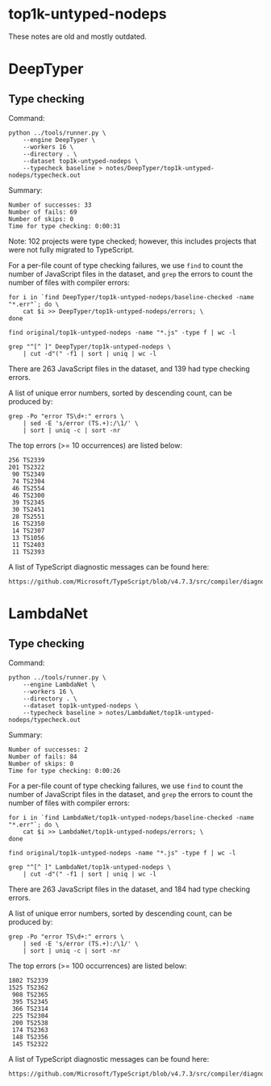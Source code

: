 # top1k-untyped-nodeps

These notes are old and mostly outdated.

# DeepTyper

## Type checking

Command:

    python ../tools/runner.py \
        --engine DeepTyper \
        --workers 16 \
        --directory . \
        --dataset top1k-untyped-nodeps \
        --typecheck baseline > notes/DeepTyper/top1k-untyped-nodeps/typecheck.out

Summary:

    Number of successes: 33
    Number of fails: 69
    Number of skips: 0
    Time for type checking: 0:00:31

Note: 102 projects were type checked; however, this includes projects that were
not fully migrated to TypeScript.

For a per-file count of type checking failures, we use `find` to count the
number of JavaScript files in the dataset, and `grep` the errors to count the
number of files with compiler errors:

    for i in `find DeepTyper/top1k-untyped-nodeps/baseline-checked -name "*.err"`; do \
        cat $i >> DeepTyper/top1k-untyped-nodeps/errors; \
    done

    find original/top1k-untyped-nodeps -name "*.js" -type f | wc -l

    grep "^[^ ]" DeepTyper/top1k-untyped-nodeps \
        | cut -d"(" -f1 | sort | uniq | wc -l

There are 263 JavaScript files in the dataset, and 139 had type checking errors.

A list of unique error numbers, sorted by descending count, can be produced by:

    grep -Po "error TS\d+:" errors \
        | sed -E 's/error (TS.+):/\1/' \
        | sort | uniq -c | sort -nr

The top errors (>= 10 occurrences) are listed below:

    256 TS2339
    201 TS2322
     90 TS2349
     74 TS2304
     46 TS2554
     46 TS2300
     39 TS2345
     30 TS2451
     28 TS2551
     16 TS2350
     14 TS2307
     13 TS1056
     11 TS2403
     11 TS2393

A list of TypeScript diagnostic messages can be found here:

    https://github.com/Microsoft/TypeScript/blob/v4.7.3/src/compiler/diagnosticMessages.json


# LambdaNet

## Type checking

Command:

    python ../tools/runner.py \
        --engine LambdaNet \
        --workers 16 \
        --directory . \
        --dataset top1k-untyped-nodeps \
        --typecheck baseline > notes/LambdaNet/top1k-untyped-nodeps/typecheck.out

Summary:

    Number of successes: 2
    Number of fails: 84
    Number of skips: 0
    Time for type checking: 0:00:26

For a per-file count of type checking failures, we use `find` to count the
number of JavaScript files in the dataset, and `grep` the errors to count the
number of files with compiler errors:

    for i in `find LambdaNet/top1k-untyped-nodeps/baseline-checked -name "*.err"`; do \
        cat $i >> LambdaNet/top1k-untyped-nodeps/errors; \
    done

    find original/top1k-untyped-nodeps -name "*.js" -type f | wc -l

    grep "^[^ ]" LambdaNet/top1k-untyped-nodeps \
        | cut -d"(" -f1 | sort | uniq | wc -l

There are 263 JavaScript files in the dataset, and 184 had type checking errors.

A list of unique error numbers, sorted by descending count, can be produced by:

    grep -Po "error TS\d+:" errors \
        | sed -E 's/error (TS.+):/\1/' \
        | sort | uniq -c | sort -nr

The top errors (>= 100 occurrences) are listed below:

    1802 TS2339
    1525 TS2362
     908 TS2365
     395 TS2345
     366 TS2314
     225 TS2304
     200 TS2538
     174 TS2363
     148 TS2356
     145 TS2322

A list of TypeScript diagnostic messages can be found here:

    https://github.com/Microsoft/TypeScript/blob/v4.7.3/src/compiler/diagnosticMessages.json
